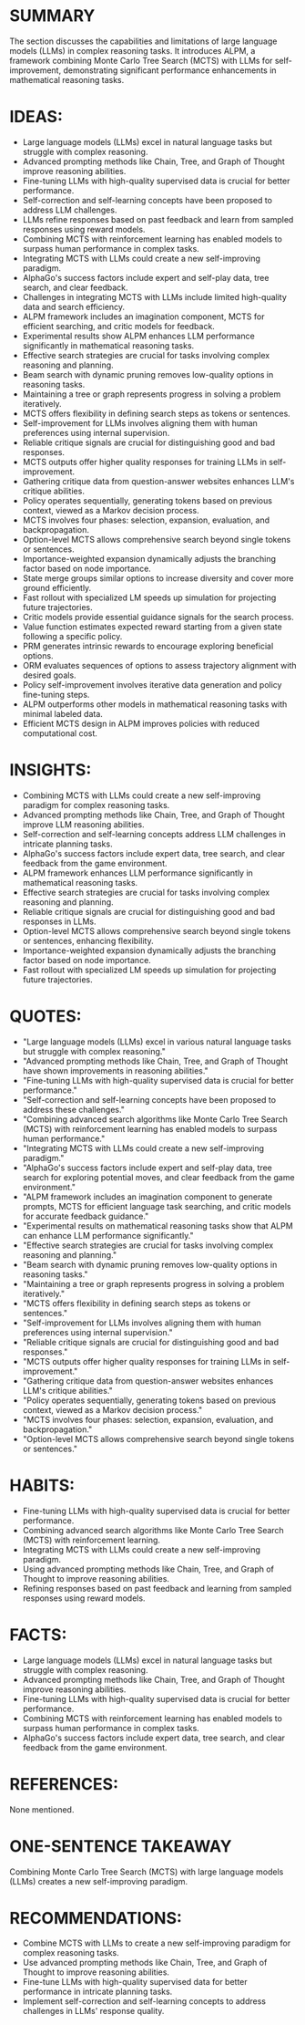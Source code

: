# SUMMARY
The section discusses the capabilities and limitations of large language models (LLMs) in complex reasoning tasks. It introduces ALPM, a framework combining Monte Carlo Tree Search (MCTS) with LLMs for self-improvement, demonstrating significant performance enhancements in mathematical reasoning tasks.

# IDEAS:
- Large language models (LLMs) excel in natural language tasks but struggle with complex reasoning.
- Advanced prompting methods like Chain, Tree, and Graph of Thought improve reasoning abilities.
- Fine-tuning LLMs with high-quality supervised data is crucial for better performance.
- Self-correction and self-learning concepts have been proposed to address LLM challenges.
- LLMs refine responses based on past feedback and learn from sampled responses using reward models.
- Combining MCTS with reinforcement learning has enabled models to surpass human performance in complex tasks.
- Integrating MCTS with LLMs could create a new self-improving paradigm.
- AlphaGo's success factors include expert and self-play data, tree search, and clear feedback.
- Challenges in integrating MCTS with LLMs include limited high-quality data and search efficiency.
- ALPM framework includes an imagination component, MCTS for efficient searching, and critic models for feedback.
- Experimental results show ALPM enhances LLM performance significantly in mathematical reasoning tasks.
- Effective search strategies are crucial for tasks involving complex reasoning and planning.
- Beam search with dynamic pruning removes low-quality options in reasoning tasks.
- Maintaining a tree or graph represents progress in solving a problem iteratively.
- MCTS offers flexibility in defining search steps as tokens or sentences.
- Self-improvement for LLMs involves aligning them with human preferences using internal supervision.
- Reliable critique signals are crucial for distinguishing good and bad responses.
- MCTS outputs offer higher quality responses for training LLMs in self-improvement.
- Gathering critique data from question-answer websites enhances LLM's critique abilities.
- Policy operates sequentially, generating tokens based on previous context, viewed as a Markov decision process.
- MCTS involves four phases: selection, expansion, evaluation, and backpropagation.
- Option-level MCTS allows comprehensive search beyond single tokens or sentences.
- Importance-weighted expansion dynamically adjusts the branching factor based on node importance.
- State merge groups similar options to increase diversity and cover more ground efficiently.
- Fast rollout with specialized LM speeds up simulation for projecting future trajectories.
- Critic models provide essential guidance signals for the search process.
- Value function estimates expected reward starting from a given state following a specific policy.
- PRM generates intrinsic rewards to encourage exploring beneficial options.
- ORM evaluates sequences of options to assess trajectory alignment with desired goals.
- Policy self-improvement involves iterative data generation and policy fine-tuning steps.
- ALPM outperforms other models in mathematical reasoning tasks with minimal labeled data.
- Efficient MCTS design in ALPM improves policies with reduced computational cost.

# INSIGHTS:
- Combining MCTS with LLMs could create a new self-improving paradigm for complex reasoning tasks.
- Advanced prompting methods like Chain, Tree, and Graph of Thought improve LLM reasoning abilities.
- Self-correction and self-learning concepts address LLM challenges in intricate planning tasks.
- AlphaGo's success factors include expert data, tree search, and clear feedback from the game environment.
- ALPM framework enhances LLM performance significantly in mathematical reasoning tasks.
- Effective search strategies are crucial for tasks involving complex reasoning and planning.
- Reliable critique signals are crucial for distinguishing good and bad responses in LLMs.
- Option-level MCTS allows comprehensive search beyond single tokens or sentences, enhancing flexibility.
- Importance-weighted expansion dynamically adjusts the branching factor based on node importance.
- Fast rollout with specialized LM speeds up simulation for projecting future trajectories.

# QUOTES:
- "Large language models (LLMs) excel in various natural language tasks but struggle with complex reasoning."
- "Advanced prompting methods like Chain, Tree, and Graph of Thought have shown improvements in reasoning abilities."
- "Fine-tuning LLMs with high-quality supervised data is crucial for better performance."
- "Self-correction and self-learning concepts have been proposed to address these challenges."
- "Combining advanced search algorithms like Monte Carlo Tree Search (MCTS) with reinforcement learning has enabled models to surpass human performance."
- "Integrating MCTS with LLMs could create a new self-improving paradigm."
- "AlphaGo's success factors include expert and self-play data, tree search for exploring potential moves, and clear feedback from the game environment."
- "ALPM framework includes an imagination component to generate prompts, MCTS for efficient language task searching, and critic models for accurate feedback guidance."
- "Experimental results on mathematical reasoning tasks show that ALPM can enhance LLM performance significantly."
- "Effective search strategies are crucial for tasks involving complex reasoning and planning."
- "Beam search with dynamic pruning removes low-quality options in reasoning tasks."
- "Maintaining a tree or graph represents progress in solving a problem iteratively."
- "MCTS offers flexibility in defining search steps as tokens or sentences."
- "Self-improvement for LLMs involves aligning them with human preferences using internal supervision."
- "Reliable critique signals are crucial for distinguishing good and bad responses."
- "MCTS outputs offer higher quality responses for training LLMs in self-improvement."
- "Gathering critique data from question-answer websites enhances LLM's critique abilities."
- "Policy operates sequentially, generating tokens based on previous context, viewed as a Markov decision process."
- "MCTS involves four phases: selection, expansion, evaluation, and backpropagation."
- "Option-level MCTS allows comprehensive search beyond single tokens or sentences."

# HABITS:
- Fine-tuning LLMs with high-quality supervised data is crucial for better performance.
- Combining advanced search algorithms like Monte Carlo Tree Search (MCTS) with reinforcement learning.
- Integrating MCTS with LLMs could create a new self-improving paradigm.
- Using advanced prompting methods like Chain, Tree, and Graph of Thought to improve reasoning abilities.
- Refining responses based on past feedback and learning from sampled responses using reward models.

# FACTS:
- Large language models (LLMs) excel in natural language tasks but struggle with complex reasoning.
- Advanced prompting methods like Chain, Tree, and Graph of Thought improve reasoning abilities.
- Fine-tuning LLMs with high-quality supervised data is crucial for better performance.
- Combining MCTS with reinforcement learning has enabled models to surpass human performance in complex tasks.
- AlphaGo's success factors include expert data, tree search, and clear feedback from the game environment.

# REFERENCES:
None mentioned.

# ONE-SENTENCE TAKEAWAY
Combining Monte Carlo Tree Search (MCTS) with large language models (LLMs) creates a new self-improving paradigm.

# RECOMMENDATIONS:
- Combine MCTS with LLMs to create a new self-improving paradigm for complex reasoning tasks.
- Use advanced prompting methods like Chain, Tree, and Graph of Thought to improve reasoning abilities.
- Fine-tune LLMs with high-quality supervised data for better performance in intricate planning tasks.
- Implement self-correction and self-learning concepts to address challenges in LLMs' response quality.